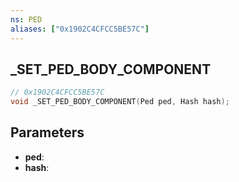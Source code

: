 ```yaml
---
ns: PED
aliases: ["0x1902C4CFCC5BE57C"]
---
```

## _SET_PED_BODY_COMPONENT

```c
// 0x1902C4CFCC5BE57C
void _SET_PED_BODY_COMPONENT(Ped ped, Hash hash);
```

## Parameters
* **ped**:
* **hash**:
